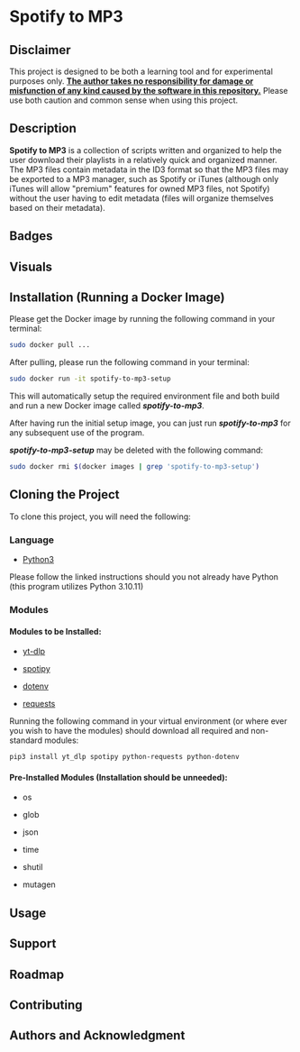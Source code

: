 # Spotify to MP3

## Disclaimer

This project is designed to be both a learning tool and for experimental purposes only. <u>**The author takes no responsibility for damage or misfunction of any kind caused by the software in this repository.**</u> Please use both caution and common sense when using this project.

## Description

**Spotify to MP3** is a collection of scripts written and organized to help the user download their playlists in a relatively quick and organized manner. The MP3 files contain metadata in the ID3 format so that the MP3 files may be exported to a MP3 manager, such as Spotify or iTunes (although only iTunes will allow "premium" features for owned MP3 files, not Spotify) without the user having to edit metadata (files will organize themselves based on their metadata).

## Badges

## Visuals

## Installation (Running a Docker Image)

Please get the Docker image by running the following command in your terminal:
```.sh
sudo docker pull ...
```

After pulling, please run the following command in your terminal:
```.sh
sudo docker run -it spotify-to-mp3-setup
```
This will automatically setup the required environment file and both build and run a new Docker image called ***spotify-to-mp3***.

After having run the initial setup image, you can just run ***spotify-to-mp3*** for any subsequent use of the program.

***spotify-to-mp3-setup*** may be deleted with the following command:
```.sh
sudo docker rmi $(docker images | grep 'spotify-to-mp3-setup')
```

## Cloning the Project
To clone this project, you will need the following:
### Language
* [Python3](https://www.python.org/downloads/) 

Please follow the linked instructions should you not already have Python (this program utilizes Python 3.10.11)
### Modules
#### Modules to be Installed:
* [yt-dlp](https://github.com/yt-dlp/yt-dlp)

* [spotipy](https://github.com/spotipy-dev/spotipy)

* [dotenv]()

* [requests]()

Running the following command in your virtual environment (or where ever you wish to have the modules) should download all required and non-standard modules:
```.sh
pip3 install yt_dlp spotipy python-requests python-dotenv
```

#### Pre-Installed Modules (Installation should be unneeded):
* os

* glob

* json

* time

* shutil

* mutagen

## Usage

## Support

## Roadmap

## Contributing

## Authors and Acknowledgment

